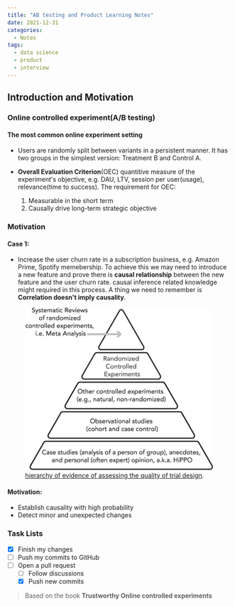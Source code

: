 ```yaml
---
title: "AB testing and Product Learning Notes"
date: 2021-12-31
categories:
  - Notes
tags:
  - data science
  - product
  - interview
---
```


## Introduction and Motivation
### **Online controlled experiment(A/B testing)**
#### The most common online experiment setting
  - Users are randomly split between variants in a persistent manner. It has two groups in the simplest version: Treatment B and Control A.


- **Overall Evaluation Criterion**(OEC) quantitive measure of the experiment's objective, e.g. DAU, LTV, session per user(usage), relevance(time to success). 
  The requirement for OEC:
  
  1.  Measurable in the short term 
  2.  Causally drive long-term strategic objective
 ### Motivation
 #### Case 1: 
  - Increase the user churn rate in a subscription business, e.g. Amazon Prime, Spotify memebership. To achieve this we may need to introduce a new feature and prove there is **causal relationship** between the new feature and the user churn rate. 
  causal inference related knowledge might required in this process. A thing we need to remember is **Correlation doesn't imply causality**.
  <figure>
	<a href="/assets/images/abtesting/hirarachypyramid.png"><img src="/assets/images/abtesting/hirarachypyramid.png"></a>
	<figcaption><a href="https://www.cambridge.org/core/books/trustworthy-online-controlled-experiments/introductory-topics-for-everyone/9C9CAEDA5A192FF74D5EBACEB44886F0" title="">hierarchy of evidence of assessing the quality of trial design</a>.</figcaption>
</figure>

 #### Motivation:
 * Establish causality with high probability
 * Detect minor and unexpected changes 



### Task Lists

- [x] Finish my changes
- [ ] Push my commits to GitHub
- [ ] Open a pull request
  - [ ] Follow discussions
  - [x] Push new commits

> Based on the book **Trustworthy Online controlled experiments**
